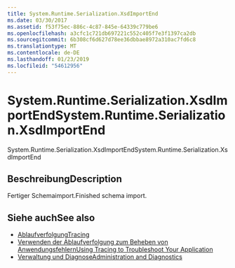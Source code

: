 ```yaml
---
title: System.Runtime.Serialization.XsdImportEnd
ms.date: 03/30/2017
ms.assetid: f53f75ec-886c-4c87-845e-64339c779be6
ms.openlocfilehash: a3cfc1c721db697221c552c405f7e3f1397ca2db
ms.sourcegitcommit: 6b308cf6d627d78ee36dbbae8972a310ac7fd6c8
ms.translationtype: MT
ms.contentlocale: de-DE
ms.lasthandoff: 01/23/2019
ms.locfileid: "54612956"
---
```

# <a name="systemruntimeserializationxsdimportend"></a><span data-ttu-id="e64ce-102">System.Runtime.Serialization.XsdImportEnd</span><span class="sxs-lookup"><span data-stu-id="e64ce-102">System.Runtime.Serialization.XsdImportEnd</span></span>
<span data-ttu-id="e64ce-103">System.Runtime.Serialization.XsdImportEnd</span><span class="sxs-lookup"><span data-stu-id="e64ce-103">System.Runtime.Serialization.XsdImportEnd</span></span>  
  
## <a name="description"></a><span data-ttu-id="e64ce-104">Beschreibung</span><span class="sxs-lookup"><span data-stu-id="e64ce-104">Description</span></span>  
 <span data-ttu-id="e64ce-105">Fertiger Schemaimport.</span><span class="sxs-lookup"><span data-stu-id="e64ce-105">Finished schema import.</span></span>  
  
## <a name="see-also"></a><span data-ttu-id="e64ce-106">Siehe auch</span><span class="sxs-lookup"><span data-stu-id="e64ce-106">See also</span></span>
- [<span data-ttu-id="e64ce-107">Ablaufverfolgung</span><span class="sxs-lookup"><span data-stu-id="e64ce-107">Tracing</span></span>](../../../../../docs/framework/wcf/diagnostics/tracing/index.md)
- [<span data-ttu-id="e64ce-108">Verwenden der Ablaufverfolgung zum Beheben von Anwendungsfehlern</span><span class="sxs-lookup"><span data-stu-id="e64ce-108">Using Tracing to Troubleshoot Your Application</span></span>](../../../../../docs/framework/wcf/diagnostics/tracing/using-tracing-to-troubleshoot-your-application.md)
- [<span data-ttu-id="e64ce-109">Verwaltung und Diagnose</span><span class="sxs-lookup"><span data-stu-id="e64ce-109">Administration and Diagnostics</span></span>](../../../../../docs/framework/wcf/diagnostics/index.md)
